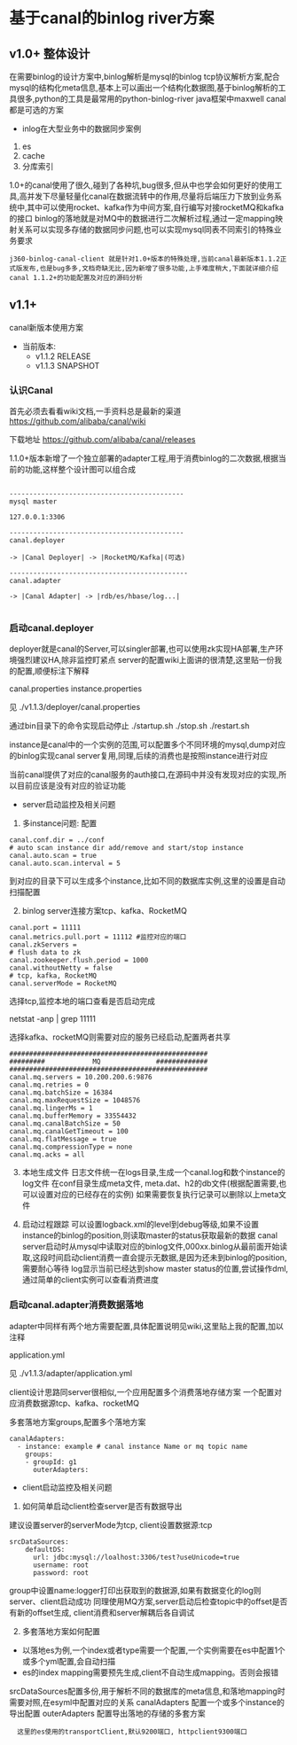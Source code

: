 # 基于canal的binlog river方案


## v1.0+ 整体设计

在需要binlog的设计方案中,binlog解析是mysql的binlog tcp协议解析方案,配合mysql的结构化meta信息,基本上可以画出一个结构化数据图,基于binlog解析的工具很多,python的工具是最常用的python-binlog-river
java框架中maxwell canal都是可选的方案

- inlog在大型业务中的数据同步案例

1. es
2. cache
3. 分库索引

1.0+的canal使用了很久,碰到了各种坑,bug很多,但从中也学会如何更好的使用工具,高并发下尽量轻量化canal在数据流转中的作用,尽量将后端压力下放到业务系统中,其中可以使用rocket、kafka作为中间方案,自行编写对接rocketMQ和kafka的接口
binlog的落地就是对MQ中的数据进行二次解析过程,通过一定mapping映射关系可以实现多存储的数据同步问题,也可以实现mysql同表不同索引的特殊业务要求

> 
    j360-binlog-canal-client 就是针对1.0+版本的特殊处理,当前canal最新版本1.1.2正式版发布,也是bug多多,文档奇缺无比,因为新增了很多功能,上手难度稍大,下面就详细介绍canal 1.1.2+的功能配置及对应的源码分析

## v1.1+ 

canal新版本使用方案

- 当前版本:
    - v1.1.2 RELEASE
    - v1.1.3 SNAPSHOT


### 认识Canal

首先必须去看看wiki文档,一手资料总是最新的渠道
https://github.com/alibaba/canal/wiki

下载地址
https://github.com/alibaba/canal/releases

1.1.0+版本新增了一个独立部署的adapter工程,用于消费binlog的二次数据,根据当前的功能,这样整个设计图可以组合成

```

--------------------------------------------
mysql master

127.0.0.1:3306

--------------------------------------------
canal.deployer

-> |Canal Deployer| -> |RocketMQ/Kafka|(可选)
   
---------------------------------------------   
canal.adapter

-> |Canal Adapter| -> |rdb/es/hbase/log...|


```

### 启动canal.deployer

deployer就是canal的Server,可以singler部署,也可以使用zk实现HA部署,生产环境强烈建议HA,除非监控盯紧点
server的配置wiki上面讲的很清楚,这里贴一份我的配置,顺便标注下解释

canal.properties
instance.properties

见 ./v1.1.3/deployer/canal.properties


通过bin目录下的命令实现启动停止
./startup.sh
./stop.sh
./restart.sh

instance是canal中的一个实例的范围,可以配置多个不同环境的mysql,dump对应的binlog实现canal server复用,同理,后续的消费也是按照instance进行对应

当前canal提供了对应的canal服务的auth接口,在源码中并没有发现对应的实现,所以目前应该是没有对应的验证功能

- server启动监控及相关问题
1. 多instance问题: 
配置

```
canal.conf.dir = ../conf
# auto scan instance dir add/remove and start/stop instance
canal.auto.scan = true
canal.auto.scan.interval = 5
```
到对应的目录下可以生成多个instance,比如不同的数据库实例,这里的设置是自动扫描配置

2. binlog server连接方案tcp、kafka、RocketMQ

```
canal.port = 11111
canal.metrics.pull.port = 11112 #监控对应的端口
canal.zkServers =
# flush data to zk
canal.zookeeper.flush.period = 1000
canal.withoutNetty = false
# tcp, kafka, RocketMQ
canal.serverMode = RocketMQ
```

选择tcp,监控本地的端口查看是否启动完成

netstat -anp | grep 11111

选择kafka、rocketMQ则需要对应的服务已经启动,配置两者共享
```
##################################################
######### 		     MQ 		     #############
##################################################
canal.mq.servers = 10.200.200.6:9876
canal.mq.retries = 0
canal.mq.batchSize = 16384
canal.mq.maxRequestSize = 1048576
canal.mq.lingerMs = 1
canal.mq.bufferMemory = 33554432
canal.mq.canalBatchSize = 50
canal.mq.canalGetTimeout = 100
canal.mq.flatMessage = true
canal.mq.compressionType = none
canal.mq.acks = all
```

3. 本地生成文件
日志文件统一在logs目录,生成一个canal.log和数个instance的log文件
在conf目录生成meta文件, meta.dat、h2的db文件(根据配置需要,也可以设置对应的已经存在的实例)
如果需要恢复执行记录可以删除以上meta文件

4. 启动过程跟踪
可以设置logback.xml的level到debug等级,如果不设置instance的binlog的position,则读取master的status获取最新的数据
canal server启动时从mysql中读取对应的binlog文件,000xx.binlog从最前面开始读取,这段时间启动client消费一直会提示无数据,是因为还未到binlog的position,需要耐心等待
log显示当前已经达到show master status的位置,尝试操作dml,通过简单的client实例可以查看消费进度


### 启动canal.adapter消费数据落地
 
adapter中同样有两个地方需要配置,具体配置说明见wiki,这里贴上我的配置,加以注释

application.yml

见 ./v1.1.3/adapter/application.yml

client设计思路同server很相似,一个应用配置多个消费落地存储方案
一个配置对应消费数据源tcp、kafka、rocketMQ

多套落地方案groups,配置多个落地方案

```
canalAdapters:
  - instance: example # canal instance Name or mq topic name
    groups:
    - groupId: g1
      outerAdapters:
```

- client启动监控及相关问题

1. 如何简单启动client检查server是否有数据导出

建议设置server的serverMode为tcp,
client设置数据源:tcp

```
srcDataSources:
    defaultDS:
      url: jdbc:mysql://loalhost:3306/test?useUnicode=true
      username: root
      password: root
```

group中设置name:logger打印出获取到的数据源,如果有数据变化的log则server、client启动成功
同理使用MQ方案,server启动后检查topic中的offset是否有新的offset生成, client消费和server解耦后各自调试

2. 多套落地方案如何配置

- 以落地es为例,一个index或者type需要一个配置,一个实例需要在es中配置1个或多个yml配置,会自动扫描
- es的index mapping需要预先生成,client不自动生成mapping。否则会报错

srcDataSources配置多份,用于解析不同的数据库的meta信息,和落地mapping时需要对照,在esyml中配置对应的关系
canalAdapters 配置一个或多个instance的导出配置
outerAdapters 配置导出落地的存储的多套方案

>
      这里的es使用的transportClient,默认9200端口, httpclient9300端口


